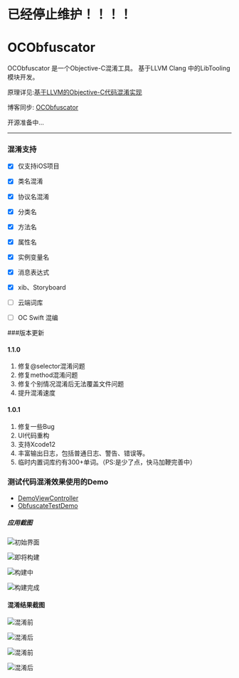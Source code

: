 # 已经停止维护！！！！

# OCObfuscator

OCObfuscator 是一个Objective-C混淆工具。 基于LLVM Clang 中的LibTooling 模块开发。


原理详见:[基于LLVM的Objective-C代码混淆实现](http://www.banmalu.top/tag/llvm/)

博客同步: [OCObfuscator](http://www.banmalu.top/ocobfuscator/)

开源准备中...


---


### 混淆支持

-   [x] 仅支持iOS项目
-   [x] 类名混淆
-   [x] 协议名混淆
-   [x] 分类名
-   [x] 方法名
-   [x] 属性名
-   [x] 实例变量名
-   [x] 消息表达式
-   [x] xib、Storyboard
-   [ ] 云端词库
-   [ ] OC Swift 混编


###版本更新

#### 1.1.0

1.  修复@selector混淆问题
2.  修复method混淆问题
3.  修复个别情况混淆后无法覆盖文件问题
4.  提升混淆速度

#### 1.0.1

1.  修复一些Bug
2.  UI代码重构
3.  支持Xcode12
4.  丰富输出日志，包括普通日志、警告、错误等。
5.  临时内置词库约有300+单词。（PS:是少了点，快马加鞭完善中）

### 测试代码混淆效果使用的Demo

-   [DemoViewController](https://github.com/fenglh/DemoViewController.git)
-   [ObfuscateTestDemo](https://github.com/fenglh/ObfuscateTestDemo)

##### 应用截图

![初始界面](http://www.banmalu.top/content/images/2020/09/image-14.png)

![即将构建](http://www.banmalu.top/content/images/2020/09/image-3.png)

![构建中](http://www.banmalu.top/content/images/2020/09/image-4.png)

![构建完成](http://www.banmalu.top/content/images/2020/09/image-13.png)

#### 混淆结果截图

![混淆前](http://www.banmalu.top/content/images/2020/09/image-8.png)

![混淆后](http://www.banmalu.top/content/images/2020/09/image-6.png)

![混淆前](http://www.banmalu.top/content/images/2020/09/image-9.png)

![混淆后](http://www.banmalu.top/content/images/2020/09/image-7.png)
